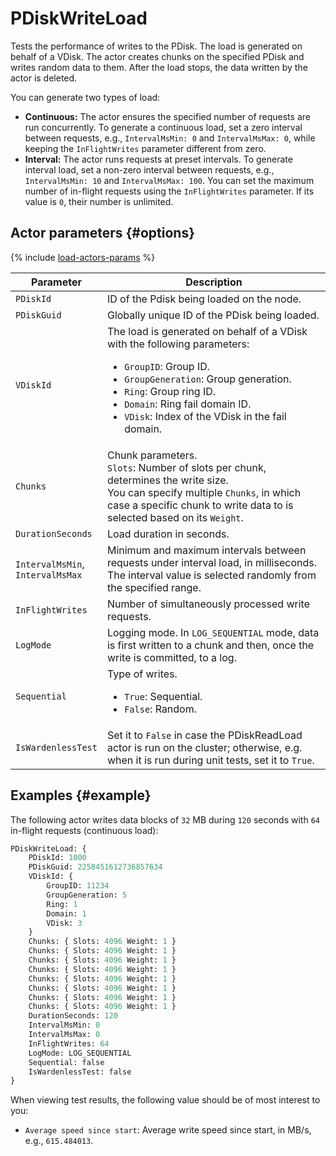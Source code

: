 # PDiskWriteLoad

Tests the performance of writes to the PDisk. The load is generated on behalf of a VDisk. The actor creates chunks on the specified PDisk and writes random data to them. After the load stops, the data written by the actor is deleted.

You can generate two types of load:

* **Continuous:** The actor ensures the specified number of requests are run concurrently. To generate a continuous load, set a zero interval between requests, e.g., `IntervalMsMin: 0` and `IntervalMsMax: 0`, while keeping the `InFlightWrites` parameter different from zero.
* **Interval:** The actor runs requests at preset intervals. To generate interval load, set a non-zero interval between requests, e.g., `IntervalMsMin: 10` and `IntervalMsMax: 100`. You can set the maximum number of in-flight requests using the `InFlightWrites` parameter. If its value is `0`, their number is unlimited.

## Actor parameters {#options}

{% include [load-actors-params](../_includes/load-actors-params.md) %}

| Parameter | Description |
--- | ---
| `PDiskId` | ID of the Pdisk being loaded on the node. |
| `PDiskGuid` | Globally unique ID of the PDisk being loaded. |
| `VDiskId` | The load is generated on behalf of a VDisk with the following parameters:<ul><li>`GroupID`: Group ID.</li><li>`GroupGeneration`: Group generation.</li><li>`Ring`: Group ring ID.</li><li>`Domain`: Ring fail domain ID.</li><li>`VDisk`: Index of the VDisk in the fail domain.</li></ul> |
| `Chunks` | Chunk parameters.<br/>`Slots`: Number of slots per chunk, determines the write size.<br/>You can specify multiple `Chunks`, in which case a specific chunk to write data to is selected based on its `Weight`. |
| `DurationSeconds` | Load duration in seconds. |
| `IntervalMsMin`,<br/>`IntervalMsMax` | Minimum and maximum intervals between requests under interval load, in milliseconds. The interval value is selected randomly from the specified range. |
| `InFlightWrites` | Number of simultaneously processed write requests. |
| `LogMode` | Logging mode. In `LOG_SEQUENTIAL` mode, data is first written to a chunk and then, once the write is committed, to a log. |
| `Sequential` | Type of writes.<ul><li>`True`: Sequential.</li><li>`False`: Random.</li></ul> |
| `IsWardenlessTest` | Set it to `False` in case the PDiskReadLoad actor is run on the cluster; otherwise, e.g. when it is run during unit tests, set it to `True`. |

## Examples {#example}

The following actor writes data blocks of `32` MB during `120` seconds with `64` in-flight requests (continuous load):

```proto
PDiskWriteLoad: {
    PDiskId: 1000
    PDiskGuid: 2258451612736857634
    VDiskId: {
        GroupID: 11234
        GroupGeneration: 5
        Ring: 1
        Domain: 1
        VDisk: 3
    }
    Chunks: { Slots: 4096 Weight: 1 }
    Chunks: { Slots: 4096 Weight: 1 }
    Chunks: { Slots: 4096 Weight: 1 }
    Chunks: { Slots: 4096 Weight: 1 }
    Chunks: { Slots: 4096 Weight: 1 }
    Chunks: { Slots: 4096 Weight: 1 }
    Chunks: { Slots: 4096 Weight: 1 }
    Chunks: { Slots: 4096 Weight: 1 }
    DurationSeconds: 120
    IntervalMsMin: 0
    IntervalMsMax: 0
    InFlightWrites: 64
    LogMode: LOG_SEQUENTIAL
    Sequential: false
    IsWardenlessTest: false
}
```

When viewing test results, the following value should be of most interest to you:

* `Average speed since start`: Average write speed since start, in MB/s, e.g., `615.484013`.
